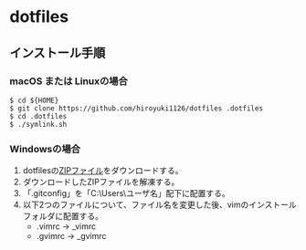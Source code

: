 # dotfiles

## インストール手順

### macOS または Linuxの場合

```
$ cd ${HOME}
$ git clone https://github.com/hiroyuki1126/dotfiles .dotfiles
$ cd .dotfiles
$ ./symlink.sh
```

### Windowsの場合

1. dotfilesの[ZIPファイル](https://github.com/hiroyuki1126/dotfiles/archive/master.zip)をダウンロードする。
1. ダウンロードしたZIPファイルを解凍する。
1. 「.gitconfig」を「C:\Users\ユーザ名」配下に配置する。
1. 以下2つのファイルについて、ファイル名を変更した後、vimのインストールフォルダに配置する。
    * .vimrc → _vimrc
    * .gvimrc → _gvimrc
